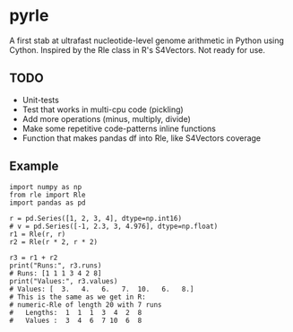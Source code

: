 # pyrle

A first stab at ultrafast nucleotide-level genome arithmetic in Python using Cython. Inspired by the Rle class in R's S4Vectors. Not ready for use.

## TODO

- Unit-tests
- Test that works in multi-cpu code (pickling)
- Add more operations (minus, multiply, divide)
- Make some repetitive code-patterns inline functions
- Function that makes pandas df into Rle, like S4Vectors coverage

## Example

```
import numpy as np
from rle import Rle
import pandas as pd

r = pd.Series([1, 2, 3, 4], dtype=np.int16)
# v = pd.Series([-1, 2.3, 3, 4.976], dtype=np.float)
r1 = Rle(r, r)
r2 = Rle(r * 2, r * 2)

r3 = r1 + r2
print("Runs:", r3.runs)
# Runs: [1 1 1 3 4 2 8]
print("Values:", r3.values)
# Values: [  3.   4.   6.   7.  10.   6.   8.]
# This is the same as we get in R:
# numeric-Rle of length 20 with 7 runs
#   Lengths:  1  1  1  3  4  2  8
#   Values :  3  4  6  7 10  6  8
```
